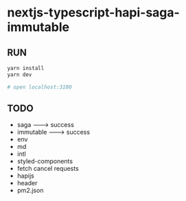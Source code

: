 # nextjs-typescript-hapi-saga-immutable

## RUN
```bash
yarn install
yarn dev

# open localhost:3100
```

## TODO
* saga ---> success
* immutable ---> success
* env
* md
* intl
* styled-components
* fetch cancel requests
* hapijs
* header
* pm2.json


